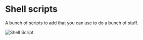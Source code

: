 # Shell scripts

A bunch of scripts to add that you can use to do a bunch of stuff.

![Shell Script](https://img.shields.io/badge/shell_script-%23121011.svg?style=for-the-badge&logo=gnu-bash&logoColor=white)
